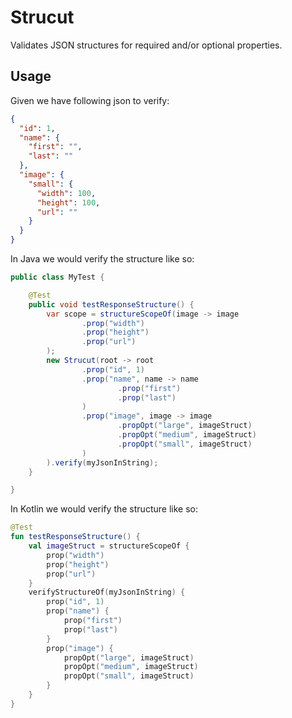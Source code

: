 # Strucut

Validates JSON structures for required and/or optional properties.

## Usage

Given we have following json to verify:

```json
{
  "id": 1,
  "name": {
    "first": "",
    "last": ""
  },
  "image": {
    "small": {
      "width": 100,
      "height": 100,
      "url": ""
    }
  }
}
```

In Java we would verify the structure like so:

```java
public class MyTest {

    @Test
    public void testResponseStructure() {
        var scope = structureScopeOf(image -> image
                .prop("width")
                .prop("height")
                .prop("url")
        );
        new Strucut(root -> root
                .prop("id", 1)
                .prop("name", name -> name
                        .prop("first")
                        .prop("last")
                )
                .prop("image", image -> image
                        .propOpt("large", imageStruct)
                        .propOpt("medium", imageStruct)
                        .propOpt("small", imageStruct)
                )
        ).verify(myJsonInString);
    }

}
```

In Kotlin we would verify the structure like so:

```kotlin
@Test
fun testResponseStructure() {
    val imageStruct = structureScopeOf {
        prop("width")
        prop("height")
        prop("url")
    }
    verifyStructureOf(myJsonInString) {
        prop("id", 1)
        prop("name") {
            prop("first")
            prop("last")
        }
        prop("image") {
            propOpt("large", imageStruct)
            propOpt("medium", imageStruct)
            propOpt("small", imageStruct)
        }
    }
}
```